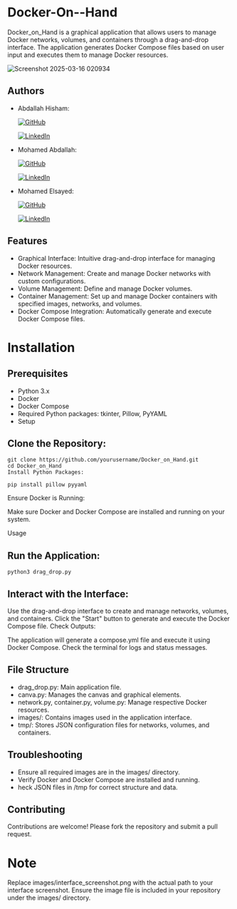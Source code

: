 # Docker-On--Hand
Docker_on_Hand is a graphical application that allows users to manage Docker networks, volumes, and containers through a drag-and-drop interface. The application generates Docker Compose files based on user input and executes them to manage Docker resources.

![Screenshot 2025-03-16 020934](https://github.com/user-attachments/assets/57a1b7ff-7a00-4258-8681-21436600152b)

## Authors

 - Abdallah Hisham:
   
     [![GitHub](https://img.shields.io/badge/GitHub-AbdallahHisham-black)](https://github.com/AbdallahHisham01)
   
     [![LinkedIn](https://img.shields.io/badge/LinkedIn-AbdallahHisham-blue)](https://www.linkedin.com/in/abdallah-hisham-hamed/)

- Mohamed Abdallah:

     [![GitHub](https://img.shields.io/badge/GitHub-MohamedAbdallah-black)](https://github.com/Mohamed2107)
   
     [![LinkedIn](https://img.shields.io/badge/LinkedIn-MohamedAbdallah-blue)]([https://www.linkedin.com/in/abdallah-hisham-hamed/](https://www.linkedin.com/in/mohamed-abdalla-20a25b228/))

- Mohamed Elsayed:

     [![GitHub](https://img.shields.io/badge/GitHub-MohamedElsayed-black)](https://github.com/mohamedmousa1)
   
     [![LinkedIn](https://img.shields.io/badge/LinkedIn-MohamedElsayed-blue)](https://www.linkedin.com/in/mohamed-mousa-37521a269/)

## Features	

+ Graphical Interface: Intuitive drag-and-drop interface for managing Docker resources.
+ Network Management: Create and manage Docker networks with custom configurations.
+ Volume Management: Define and manage Docker volumes.
+ Container Management: Set up and manage Docker containers with specified images, networks, and volumes.
+ Docker Compose Integration: Automatically generate and execute Docker Compose files.
# Installation
## Prerequisites
- Python 3.x
- Docker
- Docker Compose
- Required Python packages: tkinter, Pillow, PyYAML
- Setup
## Clone the Repository:

```
git clone https://github.com/yourusername/Docker_on_Hand.git
cd Docker_on_Hand
Install Python Packages:
```
```
pip install pillow pyyaml
```
Ensure Docker is Running:

Make sure Docker and Docker Compose are installed and running on your system.

Usage
## Run the Application:


```
python3 drag_drop.py
```
## Interact with the Interface:

Use the drag-and-drop interface to create and manage networks, volumes, and containers.
Click the "Start" button to generate and execute the Docker Compose file.
Check Outputs:

The application will generate a compose.yml file and execute it using Docker Compose.
Check the terminal for logs and status messages.
## File Structure
+ drag_drop.py: Main application file.
+ canva.py: Manages the canvas and graphical elements.
+ network.py, container.py, volume.py: Manage respective Docker resources.
+ images/: Contains images used in the application interface.
+ tmp/: Stores JSON configuration files for networks, volumes, and containers.
## Troubleshooting
+ Ensure all required images are in the images/ directory.
+  Verify Docker and Docker Compose are installed and running.
+ heck JSON files in /tmp for correct structure and data.
## Contributing
Contributions are welcome! Please fork the repository and submit a pull request.


 # Note
Replace images/interface_screenshot.png with the actual path to your interface screenshot.
Ensure the image file is included in your repository under the images/ directory.
